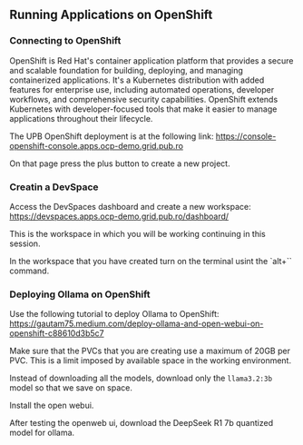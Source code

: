 ## Running Applications on OpenShift

### Connecting to OpenShift

OpenShift is Red Hat's container application platform that provides a secure and scalable foundation for building, deploying, and managing containerized applications.
It's a Kubernetes distribution with added features for enterprise use, including automated operations, developer workflows, and comprehensive security capabilities.
OpenShift extends Kubernetes with developer-focused tools that make it easier to manage applications throughout their lifecycle.

The UPB OpenShift deployment is at the following link: https://console-openshift-console.apps.ocp-demo.grid.pub.ro

On that page press the plus button to create a new project.

### Creatin a DevSpace

Access the DevSpaces dashboard and create a new workspace: https://devspaces.apps.ocp-demo.grid.pub.ro/dashboard/

This is the workspace in which you will be working continuing in this session.

In the workspace that you have created turn on the terminal usint the `alt+\`` command.

### Deploying Ollama on OpenShift

Use the following tutorial to deploy Ollama to OpenShift: https://gautam75.medium.com/deploy-ollama-and-open-webui-on-openshift-c88610d3b5c7

Make sure that the PVCs that you are creating use a maximum of 20GB per PVC. This is a limit imposed by available space in the working environment.

Instead of downloading all the models, download only the `llama3.2:3b` model so that we save on space.

Install the open webui.

After testing the openweb ui, download the DeepSeek R1 7b quantized model for ollama.
